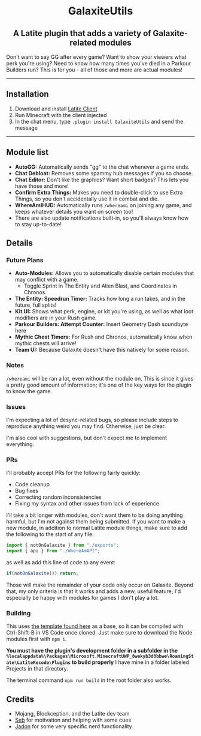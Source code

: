 <h1 align="center"><b>GalaxiteUtils</b></h1>
<h2 align="center">A Latite plugin that adds a variety of Galaxite-related modules</h2>

Don't want to say GG after every game? Want to show your viewers what perk you're using? Need to know how many times you've died in a Parkour Builders run? This is for you - all of those and more are actual modules!
***
## Installation
1. Download and install [Latite Client](https://latite.net/)
2. Run Minecraft with the client injected
3. In the chat menu, type `.plugin install GalaxiteUtils` and send the message
***
## Module list
- **AutoGG:** Automatically sends "gg" to the chat whenever a game ends.
- **Chat Debloat:** Removes some spammy hub messages if you so choose.
- **Chat Editor:** Don't like the graphics? Want short badges? This lets you have those and more!
- **Confirm Extra Things:** Makes you need to double-click to use Extra Things, so you don't accidentally use it in combat and die.
- **WhereAmIHUD:** Automatically runs `/whereami` on joining any game, and keeps whatever details you want on screen too!
- There are also update notifications built-in, so you'll always know how to stay up-to-date!

## Details

### Future Plans
- **Auto-Modules:** Allows you to automatically disable certain modules that may conflict with a game.
  - Toggle Sprint in The Entity and Alien Blast, and Coordinates in Chronos.
- **The Entity: Speedrun Timer:** Tracks how long a run takes, and in the future, full splits!
- **Kit UI:** Shows what perk, engine, or kit you're using, as well as what loot modifiers are in your Rush game.
- **Parkour Builders: Attempt Counter:** Insert Geometry Dash soundbyte here
- **Mythic Chest Timers:** For Rush and Chronos, automatically know when mythic chests will arrive!
- **Team UI:** Because Galaxite doesn't have this natively for some reason.

### Notes
`/whereami` will be ran a lot, even without the module on. This is since it gives a pretty good amount of information; it's one of the key ways for the plugin to know the game.

### Issues
I'm expecting a lot of desync-related bugs, so please include steps to reproduce anything weird you may find. Otherwise, just be clear.

I'm also cool with suggestions, but don't expect me to implement everything.

### PRs
I'll probably accept PRs for the following fairly quickly:
- Code cleanup
- Bug fixes
- Correcting random inconsistencies
- Fixing my syntax and other issues from lack of experience

I'll take a bit longer with modules, don't want them to be doing anything harmful, but I'm not against them being submitted. If you want to make a new module, in addition to normal Latite module things, make sure to add the following to the start of any file:
```ts
import { notOnGalaxite } from "./exports";
import { api } from "./WhereAmAPI";
```
as well as add this line of code to any event:
```ts
if(notOnGalaxite()) return;
```
Those will make the remainder of your code only occur on Galaxite. Beyond that, my only criteria is that it works and adds a new, useful feature; I'd especially be happy with modules for games I don't play a lot.

### Building
This uses [the template found here](https://github.com/LatiteScripting/Template) as a base, so it can be compiled with Ctrl-Shift-B in VS Code once cloned. Just make sure to download the Node modules first with `npm i`.

**You must have the plugin's development folder in a subfolder in the `%localappdata%\Packages\Microsoft.MinecraftUWP_8wekyb3d8bbwe\RoamingState\LatiteRecode\Plugins` to build properly** I have mine in a folder labeled Projects in that directory.

The terminal command `npm run build` in the root folder also works.

## Credits
- Mojang, Blockception, and the Latite dev team
- [Seb](https://github.com/TwistedAsylumMC) for motivation and helping with some cues
- [Jadon](https://github.com/ThatJadon26) for some very specific nerd functionality